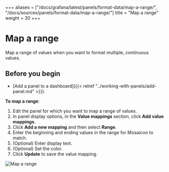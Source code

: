 +++
aliases = ["/docs/grafana/latest/panels/format-data/map-a-range/", "/docs/sources/panels/format-data/map-a-range/"]
title = "Map a range"
weight = 30
+++

# Map a range

Map a range of values when you want to format multiple, continuous values.

## Before you begin

- [Add a panel to a dashboard]({{< relref "../working-with-panels/add-panel.md" >}}).

**To map a range**:

1. Edit the panel for which you want to map a range of values.
1. In panel display options, in the **Value mappings** section, click **Add value mappings**.
1. Click **Add a new mapping** and then select **Range**.
1. Enter the beginning and ending values in the range for Mosaicoo to match.
1. (Optional) Enter display text.
1. (Optional) Set the color.
1. Click **Update** to save the value mapping.

![Map a range](/static/img/docs/value-mappings/map-range-8-0.png)
